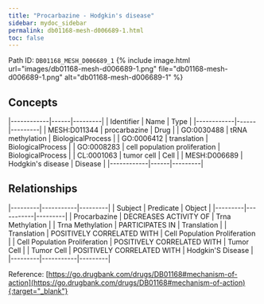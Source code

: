 ```yaml
---
title: "Procarbazine - Hodgkin's disease"
sidebar: mydoc_sidebar
permalink: db01168-mesh-d006689-1.html
toc: false 
---
```



Path ID: `DB01168_MESH_D006689_1`
{% include image.html url="images/db01168-mesh-d006689-1.png" file="db01168-mesh-d006689-1.png" alt="db01168-mesh-d006689-1" %}

## Concepts

|------------|------|---------|
| Identifier | Name | Type    |
|------------|------|---------|
| MESH:D011344 | procarbazine | Drug |
| GO:0030488 | tRNA methylation | BiologicalProcess |
| GO:0006412 | translation | BiologicalProcess |
| GO:0008283 | cell population proliferation | BiologicalProcess |
| CL:0001063 | tumor cell | Cell |
| MESH:D006689 | Hodgkin's disease | Disease |
|------------|------|---------|

## Relationships

|---------|-----------|---------|
| Subject | Predicate | Object  |
|---------|-----------|---------|
| Procarbazine | DECREASES ACTIVITY OF | Trna Methylation |
| Trna Methylation | PARTICIPATES IN | Translation |
| Translation | POSITIVELY CORRELATED WITH | Cell Population Proliferation |
| Cell Population Proliferation | POSITIVELY CORRELATED WITH | Tumor Cell |
| Tumor Cell | POSITIVELY CORRELATED WITH | Hodgkin'S Disease |
|---------|-----------|---------|

Reference: [https://go.drugbank.com/drugs/DB01168#mechanism-of-action](https://go.drugbank.com/drugs/DB01168#mechanism-of-action){:target="_blank"}